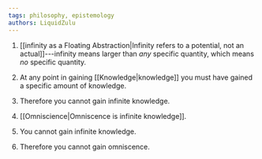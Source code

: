 ```yaml
---
tags: philosophy, epistemology
authors: LiquidZulu
---
```


1. [[infinity as a Floating Abstraction|Infinity refers to a potential, not an actual]]---infinity means larger than *any* specific quantity, which means *no* specific quantity.
2. At any point in gaining [[Knowledge|knowledge]] you must have gained a specific amount of knowledge.
3. Therefore you cannot gain infinite knowledge.

1. [[Omniscience|Omniscence is infinite knowledge]].
2. You cannot gain infinite knowledge.
3. Therefore you cannot gain omniscence.